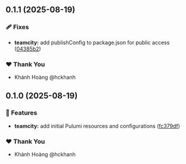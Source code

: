 ## 0.1.1 (2025-08-19)

### 🩹 Fixes

- **teamcity:** add publishConfig to package.json for public access ([04385b2](https://github.com/hckhanh/pulumi-any-terraform/commit/04385b2))

### ❤️ Thank You

- Khánh Hoàng @hckhanh

## 0.1.0 (2025-08-19)

### 🚀 Features

- **teamcity:** add initial Pulumi resources and configurations ([fc379df](https://github.com/hckhanh/pulumi-any-terraform/commit/fc379df))

### ❤️ Thank You

- Khánh Hoàng @hckhanh